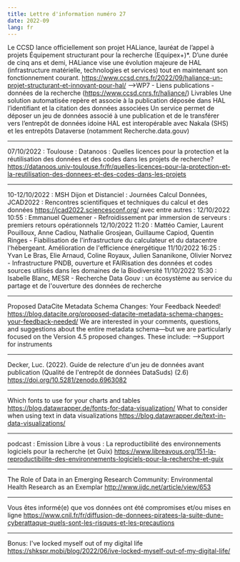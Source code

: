 ```yaml
---
title: Lettre d'information numéro 27
date: 2022-09
lang: fr
---
```


Le CCSD lance officiellement son projet HALiance, lauréat de l’appel à projets Équipement structurant pour la recherche (Equipex+)*. D’une durée de cinq ans et demi, HALiance vise une évolution majeure de HAL (infrastructure matérielle, technologies et  services) tout en maintenant son fonctionnement courant.
https://www.ccsd.cnrs.fr/2022/09/haliance-un-projet-structurant-et-innovant-pour-hal/
-->WP7 - Liens publications - données de la recherche (https://www.ccsd.cnrs.fr/haliance/)
Livrables
    Une solution automatisée repère et associe à la publication déposée dans HAL l’identifiant et la citation des données associées
    Un service permet de déposer un jeu de données associé à une publication et de le transférer vers l’entrepôt de données idoine
    HAL est interopérable avec Nakala (SHS) et les entrepôts Dataverse (notamment Recherche.data.gouv)

--------------------

07/10/2022 : Toulouse : Datanoos : Quelles licences pour la protection et la réutilisation des données et des codes dans les projets de recherche? 
https://datanoos.univ-toulouse.fr/fr/quelles-licences-pour-la-protection-et-la-reutilisation-des-donnees-et-des-codes-dans-les-projets

--------------------

10-12/10/2022 : MSH Dijon et Distanciel : Journées Calcul Données, JCAD2022 : Rencontres scientifiques et techniques du calcul et des données
https://jcad2022.sciencesconf.org/
avec entre autres :
	12/10/2022 10:55 : Emmanuel Quemener - Refroidissement par immersion de serveurs : premiers retours opérationnels
	12/10/2022 11:20 : Mattéo Camier, Laurent Pouilloux, Anne Cadiou, Nathalie Grosjean, Guillaume Capiod, Quentin Ringes - Fiabilisation de l'infrastructure du calculateur et du datacentre l'hébergeant. Amélioration de l'efficience énergétique
	11/10/2022 16:25 : Yvan Le Bras, Elie Arnaud, Coline Royaux, Julien Sananikone, Olivier Norvez - Infrastructure PNDB, ouverture et FAIRisation des données et codes sources utilisés dans les domaines de la Biodiversité
	11/10/2022 15:30 : Isabelle Blanc, MESR - Recherche Data Gouv : un écosystème au service du partage et de l'ouverture des données de recherche

--------------------

Proposed DataCite Metadata Schema Changes: Your Feedback Needed!
https://blog.datacite.org/proposed-datacite-metadata-schema-changes-your-feedback-needed/
We are interested in your comments, questions, and suggestions about the entire metadata schema—but we are particularly focused on the Version 4.5 proposed changes. These include:
-->Support for instruments

--------------------

Decker, Luc. (2022). Guide de relecture d'un jeu de données avant publication (Qualité de l'entrepôt de données DataSuds) (2.6)
https://doi.org/10.5281/zenodo.6963082

--------------------

Which fonts to use for your charts and tables
https://blog.datawrapper.de/fonts-for-data-visualization/
What to consider when using text in data visualizations
https://blog.datawrapper.de/text-in-data-visualizations/

--------------------

podcast : Emission Libre à vous : La reproductibilité des environnements logiciels pour la recherche (et Guix)
https://www.libreavous.org/151-la-reproductibilite-des-environnements-logiciels-pour-la-recherche-et-guix

--------------------

The Role of Data in an Emerging Research Community:
Environmental Health Research as an Exemplar 
http://www.ijdc.net/article/view/653

--------------------

Vous êtes informé(e) que vos données ont été compromises et/ou mises en ligne
https://www.cnil.fr/fr/diffusion-de-donnees-piratees-la-suite-dune-cyberattaque-quels-sont-les-risques-et-les-precautions

--------------------

Bonus:
I've locked myself out of my digital life
https://shkspr.mobi/blog/2022/06/ive-locked-myself-out-of-my-digital-life/

